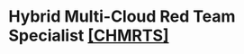 # Hybrid Multi-Cloud Red Team Specialist [[CHMRTS]](https://cyberwarfare.live/product/hybrid-multi-cloud-red-team-specialist-chmrts/)
